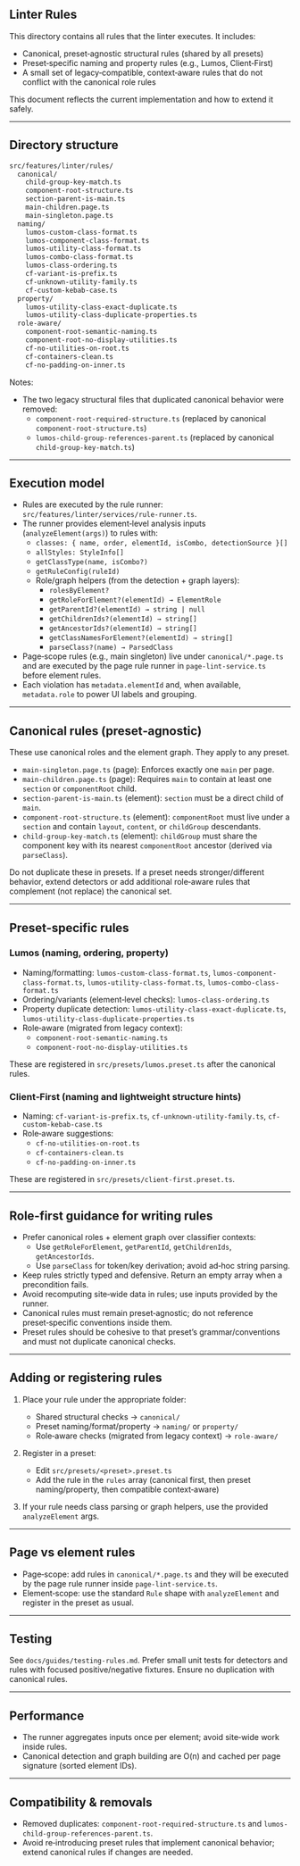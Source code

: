 ## Linter Rules

This directory contains all rules that the linter executes. It includes:

- Canonical, preset‑agnostic structural rules (shared by all presets)
- Preset‑specific naming and property rules (e.g., Lumos, Client‑First)
- A small set of legacy‑compatible, context‑aware rules that do not conflict with the canonical role rules

This document reflects the current implementation and how to extend it safely.

---

## Directory structure

```txt
src/features/linter/rules/
  canonical/
    child-group-key-match.ts
    component-root-structure.ts
    section-parent-is-main.ts
    main-children.page.ts
    main-singleton.page.ts
  naming/
    lumos-custom-class-format.ts
    lumos-component-class-format.ts
    lumos-utility-class-format.ts
    lumos-combo-class-format.ts
    lumos-class-ordering.ts
    cf-variant-is-prefix.ts
    cf-unknown-utility-family.ts
    cf-custom-kebab-case.ts
  property/
    lumos-utility-class-exact-duplicate.ts
    lumos-utility-class-duplicate-properties.ts
  role-aware/
    component-root-semantic-naming.ts
    component-root-no-display-utilities.ts
    cf-no-utilities-on-root.ts
    cf-containers-clean.ts
    cf-no-padding-on-inner.ts
```

Notes:

- The two legacy structural files that duplicated canonical behavior were removed:
  - `component-root-required-structure.ts` (replaced by canonical `component-root-structure.ts`)
  - `lumos-child-group-references-parent.ts` (replaced by canonical `child-group-key-match.ts`)

---

## Execution model

- Rules are executed by the rule runner: `src/features/linter/services/rule-runner.ts`.
- The runner provides element‑level analysis inputs (`analyzeElement(args)`) to rules with:
  - `classes: { name, order, elementId, isCombo, detectionSource }[]`
  - `allStyles: StyleInfo[]`
  - `getClassType(name, isCombo?)`
  - `getRuleConfig(ruleId)`
  - Role/graph helpers (from the detection + graph layers):
    - `rolesByElement?`
    - `getRoleForElement?(elementId) → ElementRole`
    - `getParentId?(elementId) → string | null`
    - `getChildrenIds?(elementId) → string[]`
    - `getAncestorIds?(elementId) → string[]`
    - `getClassNamesForElement?(elementId) → string[]`
    - `parseClass?(name) → ParsedClass`
- Page‑scope rules (e.g., main singleton) live under `canonical/*.page.ts` and are executed by the page rule runner in `page-lint-service.ts` before element rules.
- Each violation has `metadata.elementId` and, when available, `metadata.role` to power UI labels and grouping.

---

## Canonical rules (preset‑agnostic)

These use canonical roles and the element graph. They apply to any preset.

- `main-singleton.page.ts` (page): Enforces exactly one `main` per page.
- `main-children.page.ts` (page): Requires `main` to contain at least one `section` or `componentRoot` child.
- `section-parent-is-main.ts` (element): `section` must be a direct child of `main`.
- `component-root-structure.ts` (element): `componentRoot` must live under a `section` and contain `layout`, `content`, or `childGroup` descendants.
- `child-group-key-match.ts` (element): `childGroup` must share the component key with its nearest `componentRoot` ancestor (derived via `parseClass`).

Do not duplicate these in presets. If a preset needs stronger/different behavior, extend detectors or add additional role‑aware rules that complement (not replace) the canonical set.

---

## Preset‑specific rules

### Lumos (naming, ordering, property)

- Naming/formatting: `lumos-custom-class-format.ts`, `lumos-component-class-format.ts`, `lumos-utility-class-format.ts`, `lumos-combo-class-format.ts`
- Ordering/variants (element‑level checks): `lumos-class-ordering.ts`
- Property duplicate detection: `lumos-utility-class-exact-duplicate.ts`, `lumos-utility-class-duplicate-properties.ts`
- Role‑aware (migrated from legacy context):
  - `component-root-semantic-naming.ts`
  - `component-root-no-display-utilities.ts`

These are registered in `src/presets/lumos.preset.ts` after the canonical rules.

### Client‑First (naming and lightweight structure hints)

- Naming: `cf-variant-is-prefix.ts`, `cf-unknown-utility-family.ts`, `cf-custom-kebab-case.ts`
- Role‑aware suggestions:
  - `cf-no-utilities-on-root.ts`
  - `cf-containers-clean.ts`
  - `cf-no-padding-on-inner.ts`

These are registered in `src/presets/client-first.preset.ts`.

---

## Role‑first guidance for writing rules

- Prefer canonical roles + element graph over classifier contexts:
  - Use `getRoleForElement`, `getParentId`, `getChildrenIds`, `getAncestorIds`.
  - Use `parseClass` for token/key derivation; avoid ad‑hoc string parsing.
- Keep rules strictly typed and defensive. Return an empty array when a precondition fails.
- Avoid recomputing site‑wide data in rules; use inputs provided by the runner.
- Canonical rules must remain preset‑agnostic; do not reference preset‑specific conventions inside them.
- Preset rules should be cohesive to that preset’s grammar/conventions and must not duplicate canonical checks.

---

## Adding or registering rules

1. Place your rule under the appropriate folder:

   - Shared structural checks → `canonical/`
   - Preset naming/format/property → `naming/` or `property/`
   - Role‑aware checks (migrated from legacy context) → `role-aware/`

2. Register in a preset:

   - Edit `src/presets/<preset>.preset.ts`
   - Add the rule in the `rules` array (canonical first, then preset naming/property, then compatible context‑aware)

3. If your rule needs class parsing or graph helpers, use the provided `analyzeElement` args.

---

## Page vs element rules

- Page‑scope: add rules in `canonical/*.page.ts` and they will be executed by the page rule runner inside `page-lint-service.ts`.
- Element‑scope: use the standard `Rule` shape with `analyzeElement` and register in the preset as usual.

---

## Testing

See `docs/guides/testing-rules.md`. Prefer small unit tests for detectors and rules with focused positive/negative fixtures. Ensure no duplication with canonical rules.

---

## Performance

- The runner aggregates inputs once per element; avoid site‑wide work inside rules.
- Canonical detection and graph building are O(n) and cached per page signature (sorted element IDs).

---

## Compatibility & removals

- Removed duplicates: `component-root-required-structure.ts` and `lumos-child-group-references-parent.ts`.
- Avoid re‑introducing preset rules that implement canonical behavior; extend canonical rules if changes are needed.
